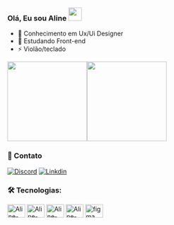 ### Olá, Eu sou Aline <img src="https://github.com/TheDudeThatCode/TheDudeThatCode/blob/master/Assets/Mario_Hello_Big.gif" width="30px">

- 🔭 Conhecimento em Ux/Ui Designer
- 🌱 Estudando Front-end
- ⚡ Violão/teclado
<div>
  <img height="180em" src="https://github-readme-stats.vercel.app/api?username=alineGMarques&show_icons=true&theme=radical"/><img height="180em" src="https://github-readme-stats.vercel.app/api/top-langs/?username=alineGMarques&layout=compact&theme=radical"/>
</div>

### 🤝 Contato

[![Discord](https://img.shields.io/badge/Discord-7289DA?style=for-the-badge&logo=discord&logoColor=white)](https://discord.com/channels/@me)
[![Linkdin](https://img.shields.io/badge/LinkedIn-0077B5?style=for-the-badge&logo=linkedin&logoColor=white)](https://www.linkedin.com/in/aline-marques-230767169/)


### 🛠️ Tecnologias:
<div>
<img align="center" alt="Aline-html" height="30" width="40" src="https://cdn.jsdelivr.net/gh/devicons/devicon/icons/html5/html5-original.svg"/>
<img align="center" alt="Aline-css" height="30" width="40" src="https://cdn.jsdelivr.net/gh/devicons/devicon/icons/css3/css3-original.svg"/>
<img align="center" alt="Aline-wp" height="30" width="40" src="https://cdn.jsdelivr.net/gh/devicons/devicon/icons/wordpress/wordpress-plain-wordmark.svg"/>
<img  align="center" alt="Aline-bootstrap" height="30" width="40" src="https://cdn.jsdelivr.net/gh/devicons/devicon/icons/bootstrap/bootstrap-original.svg" />
<img align="center" alt="figma" height="30" width="40"  src="https://cdn.jsdelivr.net/gh/devicons/devicon/icons/figma/figma-original.svg" />
</div>
     
      
